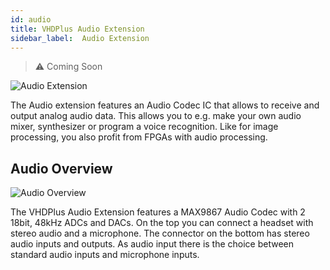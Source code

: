 ```yaml
---
id: audio
title: VHDPlus Audio Extension
sidebar_label:  Audio Extension
---
```


> :warning: Coming Soon

![Audio Extension](/img/extensions/audio/Audio.png)

The Audio extension features an Audio Codec IC that allows to receive and output analog audio data. This allows you to e.g. make your own audio mixer, synthesizer or program a voice recognition. Like for image processing, you also profit from FPGAs with audio processing.

## Audio Overview
![Audio Overview](/img/extensions/audio/Top_labled.png)

The VHDPlus Audio Extension features a MAX9867 Audio Codec with 2 18bit, 48kHz ADCs and DACs. On the top you can connect a headset with stereo audio and a microphone. The connector on the bottom has stereo audio inputs and outputs. As audio input there is the choice between standard audio inputs and microphone inputs.